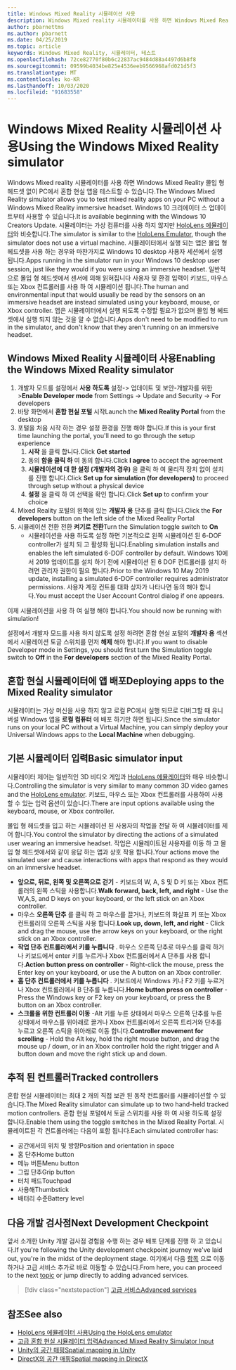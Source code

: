 ```yaml
---
title: Windows Mixed Reality 시뮬레이션 사용
description: Windows Mixed reality 시뮬레이터를 사용 하면 Windows Mixed Reality 몰입 형 헤드셋 없이 PC에서 혼합 현실 앱을 테스트할 수 있습니다.
author: pbarnettms
ms.author: pbarnett
ms.date: 04/25/2019
ms.topic: article
keywords: Windows Mixed Reality, 시뮬레이터, 테스트
ms.openlocfilehash: 72ce82770f80b6c22837ac9484d88a4497d6b8f8
ms.sourcegitcommit: 09599b4034be825e4536eeb9566968afd021d5f3
ms.translationtype: MT
ms.contentlocale: ko-KR
ms.lasthandoff: 10/03/2020
ms.locfileid: "91683558"
---
```

# <a name="using-the-windows-mixed-reality-simulator"></a><span data-ttu-id="906b1-104">Windows Mixed Reality 시뮬레이션 사용</span><span class="sxs-lookup"><span data-stu-id="906b1-104">Using the Windows Mixed Reality simulator</span></span>

<span data-ttu-id="906b1-105">Windows Mixed reality 시뮬레이터를 사용 하면 Windows Mixed Reality 몰입 형 헤드셋 없이 PC에서 혼합 현실 앱을 테스트할 수 있습니다.</span><span class="sxs-lookup"><span data-stu-id="906b1-105">The Windows Mixed Reality simulator allows you to test mixed reality apps on your PC without a Windows Mixed Reality immersive headset.</span></span> <span data-ttu-id="906b1-106">Windows 10 크리에이터 스 업데이트부터 사용할 수 있습니다.</span><span class="sxs-lookup"><span data-stu-id="906b1-106">It is available beginning with the Windows 10 Creators Update.</span></span> <span data-ttu-id="906b1-107">시뮬레이터는 가상 컴퓨터를 사용 하지 않지만 [HoloLens 에뮬레이터](using-the-hololens-emulator.md)와 비슷합니다.</span><span class="sxs-lookup"><span data-stu-id="906b1-107">The simulator is similar to the [HoloLens Emulator](using-the-hololens-emulator.md), though the simulator does not use a virtual machine.</span></span> <span data-ttu-id="906b1-108">시뮬레이터에서 실행 되는 앱은 몰입 형 헤드셋을 사용 하는 경우와 마찬가지로 Windows 10 desktop 사용자 세션에서 실행 됩니다.</span><span class="sxs-lookup"><span data-stu-id="906b1-108">Apps running in the simulator run in your Windows 10 desktop user session, just like they would if you were using an immersive headset.</span></span> <span data-ttu-id="906b1-109">일반적으로 몰입 형 헤드셋에서 센서에 의해 읽혀집니다 사용자 및 환경 입력이 키보드, 마우스 또는 Xbox 컨트롤러를 사용 하 여 시뮬레이션 됩니다.</span><span class="sxs-lookup"><span data-stu-id="906b1-109">The human and environmental input that would usually be read by the sensors on an immersive headset are instead simulated using your keyboard, mouse, or Xbox controller.</span></span> <span data-ttu-id="906b1-110">앱은 시뮬레이터에서 실행 되도록 수정할 필요가 없으며 몰입 형 헤드셋에서 실행 되지 않는 것을 알 수 없습니다.</span><span class="sxs-lookup"><span data-stu-id="906b1-110">Apps don't need to be modified to run in the simulator, and don't know that they aren't running on an immersive headset.</span></span>

## <a name="enabling-the-windows-mixed-reality-simulator"></a><span data-ttu-id="906b1-111">Windows Mixed Reality 시뮬레이터 사용</span><span class="sxs-lookup"><span data-stu-id="906b1-111">Enabling the Windows Mixed Reality simulator</span></span>

1. <span data-ttu-id="906b1-112">개발자 모드를 설정에서 **사용 하도록** 설정-> 업데이트 및 보안-개발자를 위한 ></span><span class="sxs-lookup"><span data-stu-id="906b1-112">**Enable Developer mode** from Settings -> Update and Security -> For developers</span></span>
2. <span data-ttu-id="906b1-113">바탕 화면에서 **혼합 현실 포털** 시작</span><span class="sxs-lookup"><span data-stu-id="906b1-113">Launch the **Mixed Reality Portal** from the desktop</span></span>
3. <span data-ttu-id="906b1-114">포털을 처음 시작 하는 경우 설정 환경을 진행 해야 합니다.</span><span class="sxs-lookup"><span data-stu-id="906b1-114">If this is your first time launching the portal, you'll need to go through the setup experience</span></span>
   1. <span data-ttu-id="906b1-115">**시작** 을 클릭 합니다.</span><span class="sxs-lookup"><span data-stu-id="906b1-115">Click **Get started**</span></span>
   2. <span data-ttu-id="906b1-116">동의 **함을 클릭 하** 여 동의 합니다.</span><span class="sxs-lookup"><span data-stu-id="906b1-116">Click **I agree** to accept the agreement</span></span>
   3. <span data-ttu-id="906b1-117">**시뮬레이션에 대 한 설정 (개발자의 경우)** 을 클릭 하 여 물리적 장치 없이 설치를 진행 합니다.</span><span class="sxs-lookup"><span data-stu-id="906b1-117">Click **Set up for simulation (for developers)** to proceed through setup without a physical device</span></span>
   4. <span data-ttu-id="906b1-118">**설정** 을 클릭 하 여 선택을 확인 합니다.</span><span class="sxs-lookup"><span data-stu-id="906b1-118">Click **Set up** to confirm your choice</span></span>
4. <span data-ttu-id="906b1-119">Mixed Reality 포털의 왼쪽에 있는 **개발자 용** 단추를 클릭 합니다.</span><span class="sxs-lookup"><span data-stu-id="906b1-119">Click the **For developers** button on the left side of the Mixed Reality Portal</span></span>
5. <span data-ttu-id="906b1-120">시뮬레이션 전환 전환 **켜기로 전환**</span><span class="sxs-lookup"><span data-stu-id="906b1-120">Turn the Simulation toggle switch to **On**</span></span>
   * <span data-ttu-id="906b1-121">시뮬레이션을 사용 하도록 설정 하면 기본적으로 왼쪽 시뮬레이션 된 6-DOF controller가 설치 되 고 활성화 됩니다.</span><span class="sxs-lookup"><span data-stu-id="906b1-121">Enabling simulation installs and enables the left simulated 6-DOF controller by default.</span></span>  <span data-ttu-id="906b1-122">Windows 10에서 2019 업데이트를 설치 하기 전에 시뮬레이션 된 6 DOF 컨트롤러를 설치 하려면 관리자 권한이 필요 합니다.</span><span class="sxs-lookup"><span data-stu-id="906b1-122">Prior to the Windows 10 May 2019 update, installing a simulated 6-DOF controller requires administrator permissions.</span></span>  <span data-ttu-id="906b1-123">사용자 계정 컨트롤 대화 상자가 나타나면 동의 해야 합니다.</span><span class="sxs-lookup"><span data-stu-id="906b1-123">You must accept the User Account Control dialog if one appears.</span></span>

<span data-ttu-id="906b1-124">이제 시뮬레이션을 사용 하 여 실행 해야 합니다.</span><span class="sxs-lookup"><span data-stu-id="906b1-124">You should now be running with simulation!</span></span>

<span data-ttu-id="906b1-125">설정에서 개발자 모드를 사용 하지 않도록 설정 하려면 혼합 현실 포털의 **개발자 용** 섹션에서 시뮬레이션 토글 스위치를 먼저 **해제** 해야 합니다.</span><span class="sxs-lookup"><span data-stu-id="906b1-125">If you want to disable Developer mode in Settings, you should first turn the Simulation toggle switch to **Off** in the **For developers** section of the Mixed Reality Portal.</span></span>

## <a name="deploying-apps-to-the-mixed-reality-simulator"></a><span data-ttu-id="906b1-126">혼합 현실 시뮬레이터에 앱 배포</span><span class="sxs-lookup"><span data-stu-id="906b1-126">Deploying apps to the Mixed Reality simulator</span></span>

<span data-ttu-id="906b1-127">시뮬레이터는 가상 머신을 사용 하지 않고 로컬 PC에서 실행 되므로 디버그할 때 유니버설 Windows 앱을 **로컬 컴퓨터** 에 배포 하기만 하면 됩니다.</span><span class="sxs-lookup"><span data-stu-id="906b1-127">Since the simulator runs on your local PC without a Virtual Machine, you can simply deploy your Universal Windows apps to the **Local Machine** when debugging.</span></span>

## <a name="basic-simulator-input"></a><span data-ttu-id="906b1-128">기본 시뮬레이터 입력</span><span class="sxs-lookup"><span data-stu-id="906b1-128">Basic simulator input</span></span>

<span data-ttu-id="906b1-129">시뮬레이터 제어는 일반적인 3D 비디오 게임과 [HoloLens 에뮬레이터](using-the-hololens-emulator.md)와 매우 비슷합니다.</span><span class="sxs-lookup"><span data-stu-id="906b1-129">Controlling the simulator is very similar to many common 3D video games and the [HoloLens emulator](using-the-hololens-emulator.md).</span></span> <span data-ttu-id="906b1-130">키보드, 마우스 또는 Xbox 컨트롤러를 사용하여 사용할 수 있는 입력 옵션이 있습니다.</span><span class="sxs-lookup"><span data-stu-id="906b1-130">There are input options available using the keyboard, mouse, or Xbox controller.</span></span>

<span data-ttu-id="906b1-131">몰입 형 헤드셋을 입고 하는 시뮬레이션 된 사용자의 작업을 전달 하 여 시뮬레이터를 제어 합니다.</span><span class="sxs-lookup"><span data-stu-id="906b1-131">You control the simulator by directing the actions of a simulated user wearing an immersive headset.</span></span> <span data-ttu-id="906b1-132">작업은 시뮬레이트된 사용자를 이동 하 고 몰입 형 헤드셋에서와 같이 응답 하는 앱과 상호 작용 합니다.</span><span class="sxs-lookup"><span data-stu-id="906b1-132">Your actions move the simulated user and cause interactions with apps that respond as they would on an immersive headset.</span></span>
* <span data-ttu-id="906b1-133">**앞으로, 뒤로, 왼쪽 및 오른쪽으로 걷기** - 키보드의 W, A, S 및 D 키 또는 Xbox 컨트롤러의 왼쪽 스틱을 사용합니다.</span><span class="sxs-lookup"><span data-stu-id="906b1-133">**Walk forward, back, left, and right** - Use the W,A,S, and D keys on your keyboard, or the left stick on an Xbox controller.</span></span>
* <span data-ttu-id="906b1-134">마우스 **오른쪽 단추** 를 클릭 하 고 마우스를 끌거나, 키보드의 화살표 키 또는 Xbox 컨트롤러의 오른쪽 스틱을 사용 합니다.</span><span class="sxs-lookup"><span data-stu-id="906b1-134">**Look up, down, left, and right** - Click and drag the mouse, use the arrow keys on your keyboard, or the right stick on an Xbox controller.</span></span>
* <span data-ttu-id="906b1-135">**작업 단추 컨트롤러에서 키를 누릅니다** . 마우스 오른쪽 단추로 마우스를 클릭 하거나 키보드에서 enter 키를 누르거나 Xbox 컨트롤러에서 A 단추를 사용 합니다.</span><span class="sxs-lookup"><span data-stu-id="906b1-135">**Action button press on controller** - Right-click the mouse, press the Enter key on your keyboard, or use the A button on an Xbox controller.</span></span>
* <span data-ttu-id="906b1-136">**홈 단추 컨트롤러에서 키를 누릅니다** . 키보드에서 Windows 키나 F2 키를 누르거나 Xbox 컨트롤러에서 B 단추를 누릅니다.</span><span class="sxs-lookup"><span data-stu-id="906b1-136">**Home button press on controller** - Press the Windows key or F2 key on your keyboard, or press the B button on an Xbox controller.</span></span>
* <span data-ttu-id="906b1-137">**스크롤을 위한 컨트롤러 이동** -Alt 키를 누른 상태에서 마우스 오른쪽 단추를 누른 상태에서 마우스를 위아래로 끌거나 Xbox 컨트롤러에서 오른쪽 트리거와 단추를 누르고 오른쪽 스틱을 위아래로 이동 합니다.</span><span class="sxs-lookup"><span data-stu-id="906b1-137">**Controller movement for scrolling** - Hold the Alt key, hold the right mouse button, and drag the mouse up / down, or in an Xbox controller hold the right trigger and A button down and move the right stick up and down.</span></span>

## <a name="tracked-controllers"></a><span data-ttu-id="906b1-138">추적 된 컨트롤러</span><span class="sxs-lookup"><span data-stu-id="906b1-138">Tracked controllers</span></span>

<span data-ttu-id="906b1-139">혼합 현실 시뮬레이터는 최대 2 개의 직접 보관 된 동작 컨트롤러를 시뮬레이션할 수 있습니다.</span><span class="sxs-lookup"><span data-stu-id="906b1-139">The Mixed Reality simulator can simulate up to two hand-held tracked motion controllers.</span></span> <span data-ttu-id="906b1-140">혼합 현실 포털에서 토글 스위치를 사용 하 여 사용 하도록 설정 합니다.</span><span class="sxs-lookup"><span data-stu-id="906b1-140">Enable them using the toggle switches in the Mixed Reality Portal.</span></span> <span data-ttu-id="906b1-141">시뮬레이트된 각 컨트롤러에는 다음이 포함 됩니다.</span><span class="sxs-lookup"><span data-stu-id="906b1-141">Each simulated controller has:</span></span>
* <span data-ttu-id="906b1-142">공간에서의 위치 및 방향</span><span class="sxs-lookup"><span data-stu-id="906b1-142">Position and orientation in space</span></span>
* <span data-ttu-id="906b1-143">홈 단추</span><span class="sxs-lookup"><span data-stu-id="906b1-143">Home button</span></span>
* <span data-ttu-id="906b1-144">메뉴 버튼</span><span class="sxs-lookup"><span data-stu-id="906b1-144">Menu button</span></span>
* <span data-ttu-id="906b1-145">그립 단추</span><span class="sxs-lookup"><span data-stu-id="906b1-145">Grip button</span></span>
* <span data-ttu-id="906b1-146">터치 패드</span><span class="sxs-lookup"><span data-stu-id="906b1-146">Touchpad</span></span>
* <span data-ttu-id="906b1-147">사용해</span><span class="sxs-lookup"><span data-stu-id="906b1-147">Thumbstick</span></span>
* <span data-ttu-id="906b1-148">배터리 수준</span><span class="sxs-lookup"><span data-stu-id="906b1-148">Battery level</span></span>

## <a name="next-development-checkpoint"></a><span data-ttu-id="906b1-149">다음 개발 검사점</span><span class="sxs-lookup"><span data-stu-id="906b1-149">Next Development Checkpoint</span></span>

<span data-ttu-id="906b1-150">앞서 소개한 Unity 개발 검사점 경험을 수행 하는 경우 배포 단계를 진행 하 고 있습니다.</span><span class="sxs-lookup"><span data-stu-id="906b1-150">If you're following the Unity development checkpoint journey we've laid out, you're in the midst of the deployment stage.</span></span> <span data-ttu-id="906b1-151">여기에서 다음 [항목](../../develop/unity/unity-development-overview.md#4-deploying-to-a-device-or-emulator) 으로 이동 하거나 고급 서비스 추가로 바로 이동할 수 있습니다.</span><span class="sxs-lookup"><span data-stu-id="906b1-151">From here, you can proceed to the next [topic](../../develop/unity/unity-development-overview.md#4-deploying-to-a-device-or-emulator) or jump directly to adding advanced services.</span></span>

> [!div class="nextstepaction"]
> [<span data-ttu-id="906b1-152">고급 서비스</span><span class="sxs-lookup"><span data-stu-id="906b1-152">Advanced services</span></span>](../../develop/unity/unity-development-overview.md#5-adding-services)


## <a name="see-also"></a><span data-ttu-id="906b1-153">참조</span><span class="sxs-lookup"><span data-stu-id="906b1-153">See also</span></span>
* [<span data-ttu-id="906b1-154">HoloLens 에뮬레이터 사용</span><span class="sxs-lookup"><span data-stu-id="906b1-154">Using the HoloLens emulator</span></span>](using-the-hololens-emulator.md)
* [<span data-ttu-id="906b1-155">고급 혼합 현실 시뮬레이터 입력</span><span class="sxs-lookup"><span data-stu-id="906b1-155">Advanced Mixed Reality Simulator Input</span></span>](advanced-hololens-emulator-and-mixed-reality-simulator-input.md)
* [<span data-ttu-id="906b1-156">Unity의 공간 매핑</span><span class="sxs-lookup"><span data-stu-id="906b1-156">Spatial mapping in Unity</span></span>](../../develop/unity/spatial-mapping-in-unity.md)
* [<span data-ttu-id="906b1-157">DirectX의 공간 매핑</span><span class="sxs-lookup"><span data-stu-id="906b1-157">Spatial mapping in DirectX</span></span>](../../develop/native/spatial-mapping-in-directx.md)
